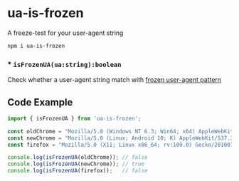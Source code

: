 # ua-is-frozen
A freeze-test for your user-agent string

```sh
npm i ua-is-frozen
```

### * `isFrozenUA(ua:string):boolean`

Check whether a user-agent string match with [frozen user-agent pattern](https://www.chromium.org/updates/ua-reduction/)

## Code Example

```js
import { isFrozenUA } from 'ua-is-frozen';

const oldChrome = "Mozilla/5.0 (Windows NT 6.3; Win64; x64) AppleWebKit/537.36 (KHTML, like Gecko) Chrome/93.0.1234.56 Safari/537.36"
const newChrome = "Mozilla/5.0 (Linux; Android 10; K) AppleWebKit/537.36 (KHTML, like Gecko) Chrome/93.0.0.0 Mobile Safari/537.36";
const firefox = "Mozilla/5.0 (X11; Linux x86_64; rv:109.0) Gecko/20100101 Firefox/111.0";

console.log(isFrozenUA(oldChrome)); // false
console.log(isFrozenUA(newChrome)); // true
console.log(isFrozenUA(firefox));   // false
```